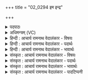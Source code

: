 +++
title = "02_0294 इम इन्द्र"

+++
<details><summary>पदपाठः</summary>

इ꣣मे꣢। इ꣣न्द्र। म꣡दा꣢꣯य। ते꣣। सो꣡माः꣢꣯। चि꣣कित्रे। उक्थि꣡नः꣢। म꣡धोः꣢꣯। प꣣पानः꣢। उ꣡प꣢꣯। नः꣣। गि꣡रः꣢꣯। शृ꣣णु। रा꣡स्व꣢꣯। स्तो꣣त्रा꣡य꣢। गि꣣र्वणः। गिः। वनः। २९४।
</details>

<details><summary>अधिमन्त्रम् (VC)</summary>

- इन्द्रः
- वामदेवो गौतमः
- बृहती
- मध्यमः
- ऐन्द्रं काण्डम्
</details>

<details><summary>हिन्दी : आचार्य रामनाथ वेदालंकार - विषयः</summary>

अगले मन्त्र में इन्द्र से प्रार्थना की गयी है।
</details>

<details><summary>हिन्दी : आचार्य रामनाथ वेदालंकार - पदार्थः</summary>

पदार्थान्वय -  (इमे) ये (उक्थिनः) स्तोत्रयुक्त (सोमाः) हमारे श्रद्धारस, हे (इन्द्र) परमेश्वर ! (ते) आपकी (मदाय) तृप्ति के लिए (चिकित्रे) जाने गये हैं, सर्वविदित हैं। हमारे (मधोः) मधुर श्रद्धारस का (पपानः) पान करते हुए (नः) हमारी (गिरः) प्रार्थना-वाणियों को (उप शृणु) समीपता से सुनिए। हे (गिर्वणः) वाणियों द्वारा सेवन करने अथवा याचना करने योग्य परमात्मन् ! आप (स्तोत्राय) मुझ स्तुतिकर्ता को (रास्व) अभीष्ट फल प्रदान कीजिए ॥ अतिथि के पक्ष में भी अर्थयोजना कर लेनी चाहिए। उस पक्ष में ‘उक्थिनः सोमाः’ से प्रशंसित सोमादि ओषधियों के रस अभिप्रेत हैं। उनसे सत्कृत होकर वह गृहस्थों की प्रार्थना को सुनकर उन्हें अभीष्ट उपदेश आदि प्रदान करे ॥२॥
</details>

<details><summary>हिन्दी : आचार्य रामनाथ वेदालंकार - भावार्थः</summary>

भावार्थ -  परमेश्वर और अतिथि हमारी प्रार्थना को सुनकर अभीष्ट फल हमें प्रदान करें ॥२॥
</details>

<details><summary>संस्कृत : आचार्य रामनाथ वेदालंकार - विषयः</summary>

अथेन्द्रं प्रार्थयते।
</details>

<details><summary>संस्कृत : आचार्य रामनाथ वेदालंकार - पदार्थः</summary>

पदार्थान्वय -  (इमे) एते परिदृश्यमानाः (उक्थिनः) उक्थवन्तः स्तोत्रयुक्ताः (सोमाः) अस्माकं श्रद्धारसाः, हे (इन्द्र) परमेश्वर ! (ते) तव (मदाय) तृप्त्यर्थम् (चिकित्रे) चिकितिरे, सर्वैः ज्ञायन्ते, सर्वविदिताः सन्तीत्यर्थः। कित ज्ञाने, लिटि ‘इरयो रे। अ० ६।४।७६’ अनेन इरे इत्यस्य रेभावः। (मधोः) मधुरस्य श्रद्धारसस्य (पपानः) पानं कुर्वन्। पा पाने धातोः, लिटः कानच्। (नः) अस्माकम् (गिरः) प्रार्थनावाचः (उप शृणु) सामीप्येन आकर्णय। हे (गिर्वणः१) गीर्भिः सेवनीय याचनीय वा देव ! वन संभक्तौ, (वनु) याचने। गिर्वणा देवो भवति, गीर्भिरेनं वनयन्ति। निरु० ६।१५। त्वम् (स्तोत्राय२) स्तुतिकर्त्रे मह्यम्। अत्र ष्टुञ् स्तुतौ धातोः ‘दाम्नीशसयुयुजस्तु०। अ० ३।३।१८२’ इति करणे विहितः ष्ट्रन् प्रत्ययः कर्तरि ज्ञातव्यः। (रास्व) अभिलषितं फलं प्रदेहि। रा दाने, आत्मनेपदं छान्दसम् ॥ अतिथिपक्षेऽपि योज्यम्। तत्र उक्थिनः प्रशंसिताः सोमाः सोमाद्योषधीनां रसाः, तैः सत्कृतः स गृहस्थानां प्रार्थनां श्रुत्वाऽभीष्टमुपदेशादिकं प्रयच्छेदिति दिक् ॥२॥
</details>

<details><summary>संस्कृत : आचार्य रामनाथ वेदालंकार - भावार्थः</summary>

भावार्थ -  परमेश्वरोऽतिथिश्चाऽस्माकं प्रार्थनामुपश्रुत्याभीष्टं फलं नः प्रयच्छेताम् ॥२॥
</details>

<details><summary>संस्कृत : आचार्य रामनाथ वेदालंकार - पादटिप्पनी</summary>

टिप्पनी -   १. द्रष्टव्यम्—१६५ संख्यकमन्त्रस्य भाष्यम्। २. स्तोत्राय स्तोत्रे—इति वि०, भ०। स्तोत्राय स्तोत्रकर्त्रे मह्यम्—इति सा०।
</details>